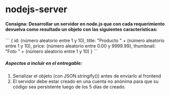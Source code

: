 # nodejs-server
#### Consigna: Desarrollar un servidor en node.js que con cada requerimiento devuelva como resultado un objeto con las siguientes características:
´´´
{
    id: (número aleatorio entre 1 y 10),
    title: "Producto " + (número aleatorio entre 1 y 10),
    price: (número aleatorio entre 0.00 y 9999.99),
    thumbnail: "Foto " + (número aleatorio entre 1 y 10)
}
´´´

##### Aspectos a incluir en el entregable:
1) Serializar el objeto (con JSON.stringify()) antes de enviarlo al frontend
2) El servidor debe estar creado en una cuenta no anónima para que su código sea persistente luego de los 5 días de creado.


